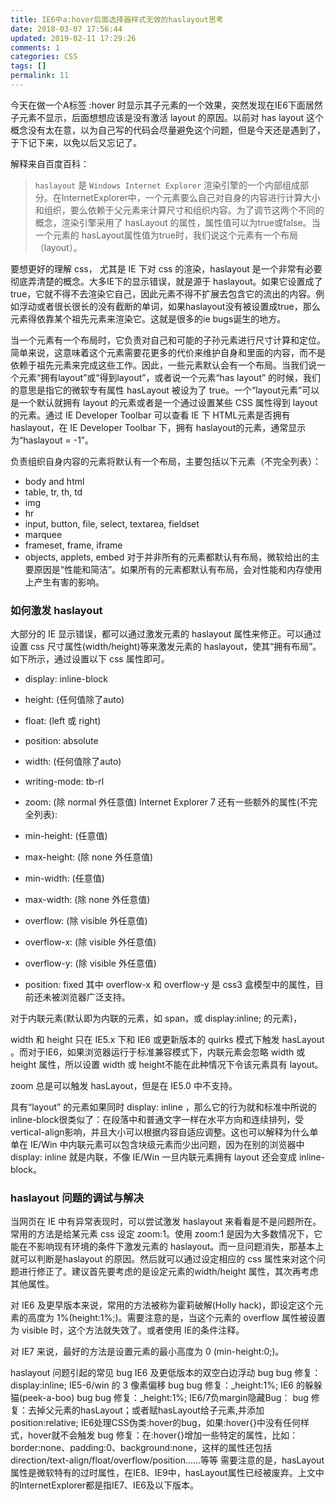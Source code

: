 ```yaml
---
title: IE6中a:hover后面选择器样式无效的haslayout思考
date: 2018-03-07 17:56:44
updated: 2019-02-11 17:29:26
comments: 1
categories: CSS
tags: []
permalink: 11
---
```


今天在做一个A标签 :hover 时显示其子元素的一个效果，突然发现在IE6下面居然子元素不显示，后面想想应该是没有激活 layout 的原因。以前对 has layout 这个概念没有太在意，以为自己写的代码会尽量避免这个问题，但是今天还是遇到了，于下记下来，以免以后又忘记了。

<!--more-->

解释来自百度百科：

> `haslayout` 是 `Windows Internet Explorer` 渲染引擎的一个内部组成部分。在InternetExplorer中，一个元素要么自己对自身的内容进行计算大小和组织，要么依赖于父元素来计算尺寸和组织内容。为了调节这两个不同的概念，渲染引擎采用了 hasLayout 的属性，属性值可以为true或false。当一个元素的 hasLayout属性值为true时，我们说这个元素有一个布局（layout）。

要想更好的理解 css， 尤其是 IE 下对 css 的渲染，haslayout 是一个非常有必要彻底弄清楚的概念。大多IE下的显示错误，就是源于 haslayout。如果它设置成了true，它就不得不去渲染它自己，因此元素不得不扩展去包含它的流出的内容。例如浮动或者很长很长的没有截断的单词，如果haslayout没有被设置成true，那么元素得依靠某个祖先元素来渲染它。这就是很多的ie bugs诞生的地方。

当一个元素有一个布局时，它负责对自己和可能的子孙元素进行尺寸计算和定位。简单来说，这意味着这个元素需要花更多的代价来维护自身和里面的内容，而不是依赖于祖先元素来完成这些工作。因此，一些元素默认会有一个布局。当我们说一个元素“拥有layout”或“得到layout”，或者说一个元素“has layout” 的时候，我们的意思是指它的微软专有属性 hasLayout 被设为了 true。一个“layout元素”可以是一个默认就拥有 layout 的元素或者是一个通过设置某些 CSS 属性得到 layout的元素。通过 IE Developer Toolbar 可以查看 IE 下 HTML元素是否拥有haslayout，在 IE Developer Toolbar 下，拥有 haslayout的元素，通常显示为“haslayout = -1”。

负责组织自身内容的元素将默认有一个布局，主要包括以下元素（不完全列表）：

* body and html
* table, tr, th, td
* img
* hr
* input, button, file, select, textarea, fieldset
* marquee
* frameset, frame, iframe
* objects, applets, embed
对于并非所有的元素都默认有布局，微软给出的主要原因是“性能和简洁”。如果所有的元素都默认有布局，会对性能和内存使用上产生有害的影响。

### 如何激发 haslayout

大部分的 IE 显示错误，都可以通过激发元素的 haslayout 属性来修正。可以通过设置 css 尺寸属性(width/height)等来激发元素的 haslayout，使其“拥有布局”。如下所示，通过设置以下 css 属性即可。

* display: inline-block
* height: (任何值除了auto)
* float: (left 或 right)
* position: absolute
* width: (任何值除了auto)
* writing-mode: tb-rl
* zoom: (除 normal 外任意值)
Internet Explorer 7 还有一些额外的属性(不完全列表):

* min-height: (任意值)
* max-height: (除 none 外任意值)
* min-width: (任意值)
* max-width: (除 none 外任意值)
* overflow: (除 visible 外任意值)
* overflow-x: (除 visible 外任意值)
* overflow-y: (除 visible 外任意值)
* position: fixed
其中 overflow-x 和 overflow-y 是 css3 盒模型中的属性，目前还未被浏览器广泛支持。

对于内联元素(默认即为内联的元素，如 span，或 display:inline; 的元素)，

width 和 height 只在 IE5.x 下和 IE6 或更新版本的 quirks 模式下触发 hasLayout 。而对于IE6，如果浏览器运行于标准兼容模式下，内联元素会忽略 width 或 height 属性，所以设置 width 或 height不能在此种情况下令该元素具有 layout。

zoom 总是可以触发 hasLayout，但是在 IE5.0 中不支持。

具有“layout” 的元素如果同时 display: inline ，那么它的行为就和标准中所说的 inline-block很类似了：在段落中和普通文字一样在水平方向和连续排列，受 vertical-align影响，并且大小可以根据内容自适应调整。这也可以解释为什么单单在 IE/Win 中内联元素可以包含块级元素而少出问题，因为在别的浏览器中display: inline 就是内联，不像 IE/Win 一旦内联元素拥有 layout 还会变成 inline-block。

### haslayout 问题的调试与解决

当网页在 IE 中有异常表现时，可以尝试激发 haslayout 来看看是不是问题所在。常用的方法是给某元素 css 设定 zoom:1。使用 zoom:1 是因为大多数情况下，它能在不影响现有环境的条件下激发元素的 haslayout。而一旦问题消失，那基本上就可以判断是haslayout 的原因。然后就可以通过设定相应的 css 属性来对这个问题进行修正了。建议首先要考虑的是设定元素的width/height 属性，其次再考虑其他属性。

对 IE6 及更早版本来说，常用的方法被称为霍莉破解(Holly hack)，即设定这个元素的高度为 1%(height:1%;)。需要注意的是，当这个元素的 overflow 属性被设置为 visible 时，这个方法就失效了。或者使用 IE的条件注释。

对 IE7 来说，最好的方法是设置元素的最小高度为 0 (min-height:0;)。

haslayout 问题引起的常见 bug
IE6 及更低版本的双空白边浮动 bug
bug 修复：display:inline;
IE5-6/win 的 3 像素偏移 bug
bug 修复：_height:1%;
IE6 的躲躲猫(peek-a-boo) bug
bug 修复：_height:1%;
IE6/7负margin隐藏Bug：
bug 修复：去掉父元素的hasLayout；或者赋hasLayout给子元素,并添加position:relative;
IE6处理CSS伪类:hover的bug，如果:hover{}中没有任何样式，hover就不会触发
bug 修复：在:hover{}增加一些特定的属性，比如：border:none、padding:0、background:none，这样的属性还包括direction/text-align/float/overflow/position……等等
需要注意的是，hasLayout属性是微软特有的过时属性，在IE8、IE9中，hasLayout属性已经被废弃。上文中的InternetExplorer都是指IE7、IE6及以下版本。
